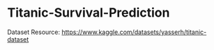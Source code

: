 # Titanic-Survival-Prediction

Dataset Resource: https://www.kaggle.com/datasets/yasserh/titanic-dataset
